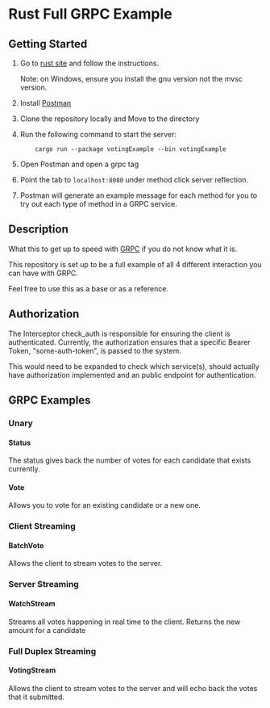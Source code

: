 # Rust Full GRPC Example

## Getting Started

1. Go to [rust site](https://www.rust-lang.org/tools/install) and follow the instructions.

    Note: on Windows, ensure you install the gnu version not the mvsc version.

2. Install [Postman](https://www.postman.com/downloads/) 
3. Clone the repository locally and Move to the directory
4. Run the following command to start the server:

    ``` shell
        cargo run --package votingExample --bin votingExample
    ```
5. Open Postman and open a grpc tag
6. Point the tab to ```localhost:8080``` under method click server reflection.
7. Postman will generate an example message for each method for you to try out each type of method in a GRPC service.

## Description

What this to get up to speed with [GRPC](https://www.youtube.com/watch?v=Yw4rkaTc0f8) if you do not know what it is.

This repository is set up to be a full example of all 4 different interaction you can have with GRPC.

Feel free to use this as a base or as a reference.

## Authorization

The Interceptor check_auth is responsible for ensuring the client is authenticated.
Currently, the authorization ensures that a specific Bearer Token, "some-auth-token", is passed to the system. 

This would need to be expanded to check which service(s), should actually have authorization implemented 
and an public endpoint for authentication.

## GRPC Examples

### Unary
#### Status 

The status gives back the number of votes for each candidate that exists currently.

#### Vote

Allows you to vote for an existing candidate or a new one.

### Client Streaming
#### BatchVote
Allows the client to stream votes to the server.

### Server Streaming
#### WatchStream

Streams all votes happening in real time to the client. Returns the new amount for a candidate  

### Full Duplex Streaming
#### VotingStream
Allows the client to stream votes to the server and will echo back the votes that it submitted.

